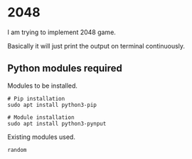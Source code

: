 # 2048

I am trying to implement 2048 game. 

Basically it will just print the output on terminal continuously.

## Python modules required

Modules to be installed.
```shell
# Pip installation
sudo apt install python3-pip

# Module installation
sudo apt install python3-pynput
```

Existing modules used.
```
random
```